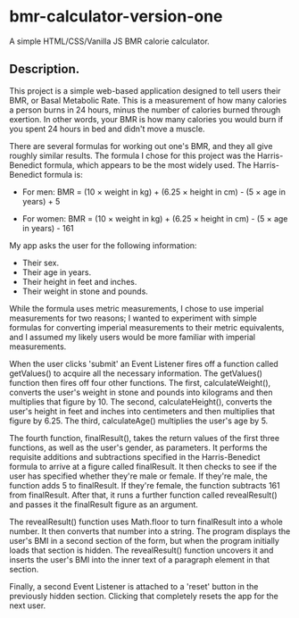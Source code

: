 # bmr-calculator-version-one

A simple HTML/CSS/Vanilla JS BMR calorie calculator.

## Description.

This project is a simple web-based application designed to tell users their BMR, or Basal Metabolic Rate.  This is a measurement of how many calories a person burns in 24 hours, minus the number of calories burned through exertion.  In other words, your BMR is how many calories you would burn if you spent 24 hours in bed and didn't move a muscle.

There are several formulas for working out one's BMR, and they all give roughly similar results.  The formula I chose for this project was the Harris-Benedict formula, which appears to be the most widely used.  The Harris-Benedict formula is:

* For men: BMR = (10 × weight in kg) + (6.25 × height in cm) - (5 × age in years) + 5

* For women: BMR = (10 × weight in kg) + (6.25 × height in cm) - (5 × age in years) - 161

My app asks the user for the following information:

* Their sex.
* Their age in years.
* Their height in feet and inches.
* Their weight in stone and pounds.

While the formula uses metric measurements, I chose to use imperial measurements for two reasons; I wanted to experiment with simple formulas for converting imperial measurements to their metric equivalents, and I assumed my likely users would be more familiar with imperial measurements.

When the user clicks 'submit' an Event Listener fires off a function called getValues() to acquire all the necessary information.  The getValues() function then fires off four other functions.  The first, calculateWeight(), converts the user's weight in stone and pounds into kilograms and then multiplies that figure by 10.  The second, calculateHeight(), converts the user's height in feet and inches into centimeters and then multiplies that figure by 6.25.  The third, calculateAge() multiplies the user's age by 5.

The fourth function, finalResult(), takes the return values of the first three functions, as well as the user's gender, as parameters.  It performs the requisite additions and subtractions specified in the Harris-Benedict formula to arrive at a figure called finalResult.  It then checks to see if the user has specified whether they're male or female.  If they're male, the function adds 5 to finalResult.  If they're female, the function subtracts 161 from finalResult.  After that, it runs a further function called revealResult() and passes it the finalResult figure as an argument.

The revealResult() function uses Math.floor to turn finalResult into a whole number.  It then converts that number into a string.  The program displays the user's BMI in a second section of the form, but when the program initially loads that section is hidden.  The revealResult() function uncovers it and inserts the user's BMI into the inner text of a paragraph element in that section.

Finally, a second Event Listener is attached to a 'reset' button in the previously hidden section.  Clicking that completely resets the app for the next user.
